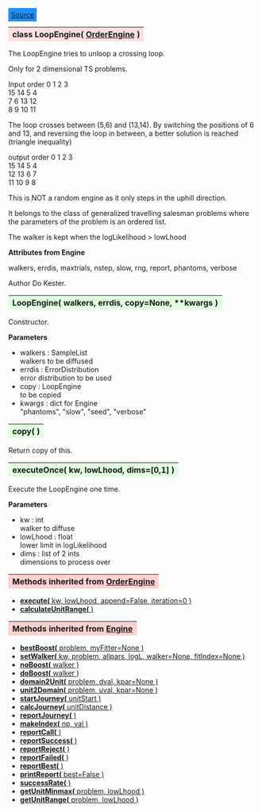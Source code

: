 ---
---

<div class="button">
  <span style="background-color: DodgerBlue; color: White;  border:5px solid DodgerBlue">
<a href=https://github.com/dokester/BayesicFitting/blob/master/BayesicFitting/source/LoopEngine.py target=_blank>Source</a></span></div>

<a name="LoopEngine"></a>
<table><thead style="background-color:#FFE0E0; width:100%"><tr><th style="text-align:left">
<strong>class LoopEngine(</strong> <a href="./OrderEngine.html">OrderEngine</a> )
</th></tr></thead></table>
<p>

The LoopEngine tries to unloop a crossing loop.

Only for 2 dimensional TS problems.

Input order 
     0  1  2  3<br>
    15 14  5  4<br>
     7  6 13 12<br>
     8  9 10 11<br>

The loop crosses between (5,6) and (13,14). By switching the positions
of 6 and 13, and reversing the loop in between, a better solution is
reached (triangle inequality)

output order
     0  1  2  3<br>
    15 14  5  4<br>
    12 13  6  7<br>
    11 10  9  8<br>

This is NOT a random engine as it only steps in the uphill direction.

It belongs to the class of generalized travelling salesman problems
where the parameters of the problem is an ordered list.

The walker is kept when the logLikelihood > lowLhood

<b>Attributes from Engine</b>

walkers, errdis, maxtrials, nstep, slow, rng, report, phantoms, verbose

Author       Do Kester.


<a name="LoopEngine"></a>
<table><thead style="background-color:#E0FFE0; width:100%"><tr><th style="text-align:left">
<strong>LoopEngine(</strong> walkers, errdis, copy=None, **kwargs )
</th></tr></thead></table>
<p>

Constructor.

<b>Parameters</b>

* walkers  :  SampleList<br>
    walkers to be diffused<br>
* errdis  :  ErrorDistribution<br>
    error distribution to be used<br>
* copy  :  LoopEngine<br>
    to be copied<br>
* kwargs  :  dict for Engine<br>
    "phantoms", "slow", "seed", "verbose"<br>


<a name="copy"></a>
<table><thead style="background-color:#E0FFE0; width:100%"><tr><th style="text-align:left">
<strong>copy(</strong> )
</th></tr></thead></table>
<p>
Return copy of this. 

<a name="executeOnce"></a>
<table><thead style="background-color:#E0FFE0; width:100%"><tr><th style="text-align:left">
<strong>executeOnce(</strong> kw, lowLhood, dims=[0,1] ) 
</th></tr></thead></table>
<p>

Execute the LoopEngine one time.

<b>Parameters</b>

* kw  :  int<br>
    walker to diffuse<br>
* lowLhood  :  float<br>
    lower limit in logLikelihood<br>
* dims  :  list of 2 ints<br>
    dimensions to process over

<table><thead style="background-color:#FFD0D0; width:100%"><tr><th style="text-align:left">
<strong>Methods inherited from</strong> <a href="./OrderEngine.html">OrderEngine</a></th></tr></thead></table>


* [<strong>execute(</strong> kw, lowLhood, append=False, iteration=0 )](./OrderEngine.md#execute)
* [<strong>calculateUnitRange(</strong> ) ](./OrderEngine.md#calculateUnitRange)


<table><thead style="background-color:#FFD0D0; width:100%"><tr><th style="text-align:left">
<strong>Methods inherited from</strong> <a href="./Engine.html">Engine</a></th></tr></thead></table>


* [<strong>bestBoost(</strong> problem, myFitter=None ) ](./Engine.md#bestBoost)
* [<strong>setWalker(</strong> kw, problem, allpars, logL, walker=None, fitIndex=None ) ](./Engine.md#setWalker)
* [<strong>noBoost(</strong> walker ) ](./Engine.md#noBoost)
* [<strong>doBoost(</strong> walker ) ](./Engine.md#doBoost)
* [<strong>domain2Unit(</strong> problem, dval, kpar=None ) ](./Engine.md#domain2Unit)
* [<strong>unit2Domain(</strong> problem, uval, kpar=None ) ](./Engine.md#unit2Domain)
* [<strong>startJourney(</strong> unitStart ) ](./Engine.md#startJourney)
* [<strong>calcJourney(</strong> unitDistance ) ](./Engine.md#calcJourney)
* [<strong>reportJourney(</strong> ) ](./Engine.md#reportJourney)
* [<strong>makeIndex(</strong> np, val ) ](./Engine.md#makeIndex)
* [<strong>reportCall(</strong> )](./Engine.md#reportCall)
* [<strong>reportSuccess(</strong> )](./Engine.md#reportSuccess)
* [<strong>reportReject(</strong> )](./Engine.md#reportReject)
* [<strong>reportFailed(</strong> )](./Engine.md#reportFailed)
* [<strong>reportBest(</strong> )](./Engine.md#reportBest)
* [<strong>printReport(</strong> best=False ) ](./Engine.md#printReport)
* [<strong>successRate(</strong> ) ](./Engine.md#successRate)
* [<strong>getUnitMinmax(</strong> problem, lowLhood ) ](./Engine.md#getUnitMinmax)
* [<strong>getUnitRange(</strong> problem, lowLhood ) ](./Engine.md#getUnitRange)
